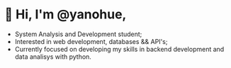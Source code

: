 # 👋 Hi, I'm @yanohue,
* System Analysis and Development student;
* Interested in web development, databases && API's;
* Currently focused on developing my skills in backend development and data analisys with python.
